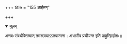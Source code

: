 +++
title = "155 आर्हतम्"

+++


<details open><summary>मूलम्</summary>

अणवः संवर्थक्तित्वात् तमश्छायाऽऽतपात्मना। अभ्राणीव प्रचीयन्त इति प्राहुरिहार्हताः॥
</details>

